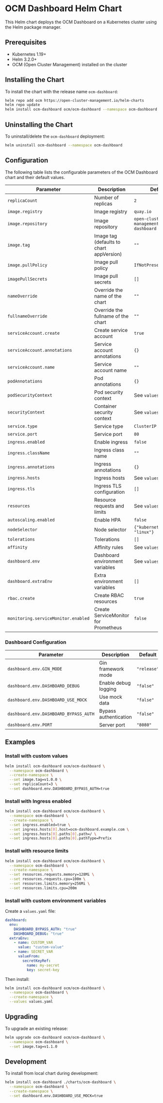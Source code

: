 # OCM Dashboard Helm Chart

This Helm chart deploys the OCM Dashboard on a Kubernetes cluster using the Helm package manager.

## Prerequisites

- Kubernetes 1.19+
- Helm 3.2.0+
- OCM (Open Cluster Management) installed on the cluster

## Installing the Chart

To install the chart with the release name `ocm-dashboard`:

```bash
helm repo add ocm https://open-cluster-management.io/helm-charts
helm repo update
helm install ocm-dashboard ocm/ocm-dashboard --namespace ocm-dashboard --create-namespace
```

## Uninstalling the Chart

To uninstall/delete the `ocm-dashboard` deployment:

```bash
helm uninstall ocm-dashboard --namespace ocm-dashboard
```

## Configuration

The following table lists the configurable parameters of the OCM Dashboard chart and their default values.

| Parameter                           | Description                              | Default                                 |
| ----------------------------------- | ---------------------------------------- | --------------------------------------- |
| `replicaCount`                      | Number of replicas                       | `2`                                     |
| `image.registry`                    | Image registry                           | `quay.io`                               |
| `image.repository`                  | Image repository                         | `open-cluster-management/ocm-dashboard` |
| `image.tag`                         | Image tag (defaults to chart appVersion) | `""`                                    |
| `image.pullPolicy`                  | Image pull policy                        | `IfNotPresent`                          |
| `imagePullSecrets`                  | Image pull secrets                       | `[]`                                    |
| `nameOverride`                      | Override the name of the chart           | `""`                                    |
| `fullnameOverride`                  | Override the fullname of the chart       | `""`                                    |
| `serviceAccount.create`             | Create service account                   | `true`                                  |
| `serviceAccount.annotations`        | Service account annotations              | `{}`                                    |
| `serviceAccount.name`               | Service account name                     | `""`                                    |
| `podAnnotations`                    | Pod annotations                          | `{}`                                    |
| `podSecurityContext`                | Pod security context                     | See `values.yaml`                       |
| `securityContext`                   | Container security context               | See `values.yaml`                       |
| `service.type`                      | Service type                             | `ClusterIP`                             |
| `service.port`                      | Service port                             | `80`                                    |
| `ingress.enabled`                   | Enable ingress                           | `false`                                 |
| `ingress.className`                 | Ingress class name                       | `""`                                    |
| `ingress.annotations`               | Ingress annotations                      | `{}`                                    |
| `ingress.hosts`                     | Ingress hosts                            | See `values.yaml`                       |
| `ingress.tls`                       | Ingress TLS configuration                | `[]`                                    |
| `resources`                         | Resource requests and limits             | See `values.yaml`                       |
| `autoscaling.enabled`               | Enable HPA                               | `false`                                 |
| `nodeSelector`                      | Node selector                            | `{"kubernetes.io/os": "linux"}`         |
| `tolerations`                       | Tolerations                              | `[]`                                    |
| `affinity`                          | Affinity rules                           | See `values.yaml`                       |
| `dashboard.env`                     | Dashboard environment variables          | See `values.yaml`                       |
| `dashboard.extraEnv`                | Extra environment variables              | `[]`                                    |
| `rbac.create`                       | Create RBAC resources                    | `true`                                  |
| `monitoring.serviceMonitor.enabled` | Create ServiceMonitor for Prometheus     | `false`                                 |

### Dashboard Configuration

| Parameter                             | Description           | Default     |
| ------------------------------------- | --------------------- | ----------- |
| `dashboard.env.GIN_MODE`              | Gin framework mode    | `"release"` |
| `dashboard.env.DASHBOARD_DEBUG`       | Enable debug logging  | `"false"`   |
| `dashboard.env.DASHBOARD_USE_MOCK`    | Use mock data         | `"false"`   |
| `dashboard.env.DASHBOARD_BYPASS_AUTH` | Bypass authentication | `"false"`   |
| `dashboard.env.PORT`                  | Server port           | `"8080"`    |

## Examples

### Install with custom values

```bash
helm install ocm-dashboard ocm/ocm-dashboard \
  --namespace ocm-dashboard \
  --create-namespace \
  --set image.tag=v1.0.0 \
  --set replicaCount=3 \
  --set dashboard.env.DASHBOARD_BYPASS_AUTH=true
```

### Install with Ingress enabled

```bash
helm install ocm-dashboard ocm/ocm-dashboard \
  --namespace ocm-dashboard \
  --create-namespace \
  --set ingress.enabled=true \
  --set ingress.hosts[0].host=ocm-dashboard.example.com \
  --set ingress.hosts[0].paths[0].path=/ \
  --set ingress.hosts[0].paths[0].pathType=Prefix
```

### Install with resource limits

```bash
helm install ocm-dashboard ocm/ocm-dashboard \
  --namespace ocm-dashboard \
  --create-namespace \
  --set resources.requests.memory=128Mi \
  --set resources.requests.cpu=100m \
  --set resources.limits.memory=256Mi \
  --set resources.limits.cpu=200m
```

### Install with custom environment variables

Create a `values.yaml` file:

```yaml
dashboard:
  env:
    DASHBOARD_BYPASS_AUTH: "true"
    DASHBOARD_DEBUG: "true"
  extraEnv:
    - name: CUSTOM_VAR
      value: "custom-value"
    - name: SECRET_VAR
      valueFrom:
        secretKeyRef:
          name: my-secret
          key: secret-key
```

Then install:

```bash
helm install ocm-dashboard ocm/ocm-dashboard \
  --namespace ocm-dashboard \
  --create-namespace \
  --values values.yaml
```

## Upgrading

To upgrade an existing release:

```bash
helm upgrade ocm-dashboard ocm/ocm-dashboard \
  --namespace ocm-dashboard \
  --set image.tag=v1.1.0
```

## Development

To install from local chart during development:

```bash
helm install ocm-dashboard ./charts/ocm-dashboard \
  --namespace ocm-dashboard \
  --create-namespace \
  --set dashboard.env.DASHBOARD_USE_MOCK=true
```
